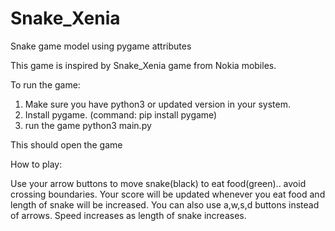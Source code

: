 # Snake_Xenia
Snake game model using pygame attributes


This game is inspired by Snake_Xenia game from Nokia mobiles.

To run the game:
  1. Make sure you have python3 or updated version in your system.
  2. Install pygame. (command: pip install pygame)
  3. run the game python3 main.py

  This should open the game

How to play:

  Use your arrow buttons to move snake(black) to eat food(green).. avoid crossing boundaries. Your score will be updated whenever you eat food and length of snake will be increased.
  You can also use a,w,s,d buttons instead of arrows.
  Speed increases as length of snake increases.
